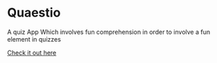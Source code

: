 # Quaestio
A quiz App Which involves fun comprehension in order to involve a fun element in quizzes

[Check it out here](https://www.quaestio.cf/)
